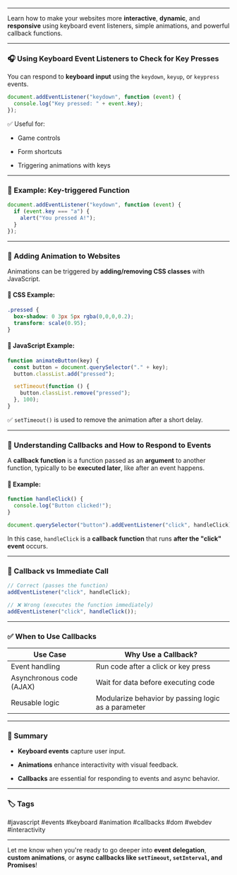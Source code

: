 
---

Learn how to make your websites more **interactive**, **dynamic**, and **responsive** using keyboard event listeners, simple animations, and powerful callback functions.

---

### 🎧 Using Keyboard Event Listeners to Check for Key Presses

You can respond to **keyboard input** using the `keydown`, `keyup`, or `keypress` events.

```js
document.addEventListener("keydown", function (event) {
  console.log("Key pressed: " + event.key);
});
```

✅ Useful for:

- Game controls
    
- Form shortcuts
    
- Triggering animations with keys
    

---

### 🔄 Example: Key-triggered Function

```js
document.addEventListener("keydown", function (event) {
  if (event.key === "a") {
    alert("You pressed A!");
  }
});
```

---

### 💫 Adding Animation to Websites

Animations can be triggered by **adding/removing CSS classes** with JavaScript.

#### 🧪 CSS Example:

```css
.pressed {
  box-shadow: 0 3px 5px rgba(0,0,0,0.2);
  transform: scale(0.95);
}
```

#### 🧪 JavaScript Example:

```js
function animateButton(key) {
  const button = document.querySelector("." + key);
  button.classList.add("pressed");

  setTimeout(function () {
    button.classList.remove("pressed");
  }, 100);
}
```

✅ `setTimeout()` is used to remove the animation after a short delay.

---

### 🔁 Understanding Callbacks and How to Respond to Events

A **callback function** is a function passed as an **argument** to another function, typically to be **executed later**, like after an event happens.

#### 🧪 Example:

```js
function handleClick() {
  console.log("Button clicked!");
}

document.querySelector("button").addEventListener("click", handleClick);
```

In this case, `handleClick` is a **callback function** that runs **after the "click" event** occurs.

---

### 🧠 Callback vs Immediate Call

```js
// Correct (passes the function)
addEventListener("click", handleClick);

// ❌ Wrong (executes the function immediately)
addEventListener("click", handleClick());
```

---

### ✅ When to Use Callbacks

|Use Case|Why Use a Callback?|
|---|---|
|Event handling|Run code after a click or key press|
|Asynchronous code (AJAX)|Wait for data before executing code|
|Reusable logic|Modularize behavior by passing logic as a parameter|

---

### 🏁 Summary

- **Keyboard events** capture user input.
    
- **Animations** enhance interactivity with visual feedback.
    
- **Callbacks** are essential for responding to events and async behavior.
    

---

### 🏷️ Tags

#javascript #events #keyboard #animation #callbacks #dom #webdev #interactivity

---

Let me know when you're ready to go deeper into **event delegation**, **custom animations**, or **async callbacks like `setTimeout`, `setInterval`, and Promises**!